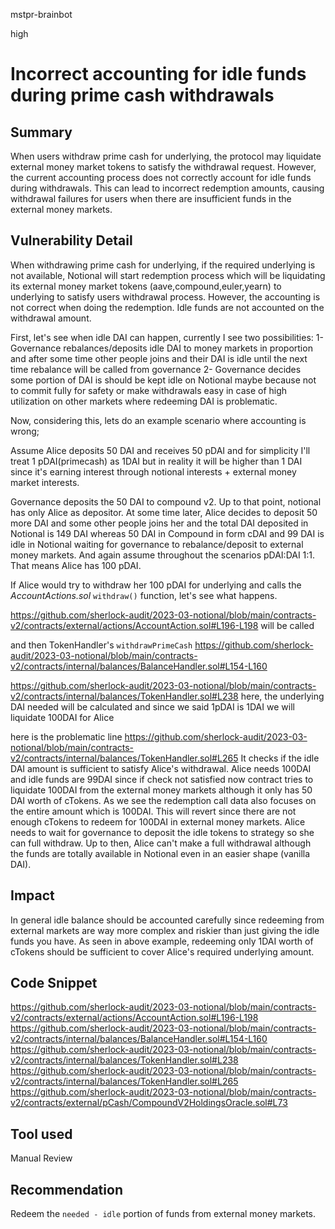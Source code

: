 mstpr-brainbot

high

# Incorrect accounting for idle funds during prime cash withdrawals

## Summary
When users withdraw prime cash for underlying, the protocol may liquidate external money market tokens to satisfy the withdrawal request. However, the current accounting process does not correctly account for idle funds during withdrawals. This can lead to incorrect redemption amounts, causing withdrawal failures for users when there are insufficient funds in the external money markets.
## Vulnerability Detail
When withdrawing prime cash for underlying, if the required underlying is not available, Notional will start redemption process which will be liquidating its external money market tokens (aave,compound,euler,yearn) to underlying to satisfy users withdrawal process. However, the accounting is not correct when doing the redemption. Idle funds are not accounted on the withdrawal amount. 

First, let's see when idle DAI can happen, currently I see two possibilities:
1- Governance rebalances/deposits idle DAI to money markets in proportion and after some time other people joins and their DAI is idle until the next time rebalance will be called from governance
2- Governance decides some portion of DAI is should be kept idle on Notional maybe because not to commit fully for safety or make withdrawals easy in case of high utilization on other markets where redeeming DAI is problematic.

Now, considering this, lets do an example scenario where accounting is wrong;

Assume Alice deposits 50 DAI and receives 50 pDAI and for simplicity I'll treat 1 pDAI(primecash) as 1DAI but in reality it will be higher than 1 DAI since it's earning interest through notional interests + external money market interests. 

Governance deposits the 50 DAI to compound v2. Up to that point, notional has only Alice as depositor. At some time later, Alice decides to deposit 50 more DAI and some other people joins her and the total DAI deposited in Notional is 149 DAI whereas 50 DAI in Compound in form cDAI and 99 DAI is idle in Notional waiting for governance to rebalance/deposit to external money markets. And again assume throughout the scenarios pDAI:DAI 1:1. That means Alice has 100 pDAI.

If Alice would try to withdraw her 100 pDAI for underlying and calls the _AccountActions.sol_ `withdraw()` function, let's see what happens. 

https://github.com/sherlock-audit/2023-03-notional/blob/main/contracts-v2/contracts/external/actions/AccountAction.sol#L196-L198
will be called

and then TokenHandler's `withdrawPrimeCash`
https://github.com/sherlock-audit/2023-03-notional/blob/main/contracts-v2/contracts/internal/balances/BalanceHandler.sol#L154-L160

https://github.com/sherlock-audit/2023-03-notional/blob/main/contracts-v2/contracts/internal/balances/TokenHandler.sol#L238
here, the underlying DAI needed will be calculated and since we said 1pDAI is 1DAI we will liquidate 100DAI for Alice

here is the problematic line 
https://github.com/sherlock-audit/2023-03-notional/blob/main/contracts-v2/contracts/internal/balances/TokenHandler.sol#L265
It checks if the idle DAI amount is sufficient to satisfy Alice's withdrawal. Alice needs 100DAI and idle funds are 99DAI since if check not satisfied now contract tries to liquidate 100DAI from the external money markets although it only has 50 DAI worth of cTokens. As we see the redemption call data also focuses on the entire amount which is 100DAI. This will revert since there are not enough cTokens to redeem for 100DAI in external money markets. Alice needs to wait for governance to deposit the idle tokens to strategy so she can full withdraw. Up to then, Alice can't make a full withdrawal although the funds are totally available in Notional even in an easier shape (vanilla DAI).



 
## Impact
In general idle balance should be accounted carefully since redeeming from external markets are way more complex and riskier than just giving the idle funds you have. As seen in above example, redeeming only 1DAI worth of cTokens should be sufficient to cover Alice's required underlying amount.
## Code Snippet
https://github.com/sherlock-audit/2023-03-notional/blob/main/contracts-v2/contracts/external/actions/AccountAction.sol#L196-L198
https://github.com/sherlock-audit/2023-03-notional/blob/main/contracts-v2/contracts/internal/balances/BalanceHandler.sol#L154-L160
https://github.com/sherlock-audit/2023-03-notional/blob/main/contracts-v2/contracts/internal/balances/TokenHandler.sol#L238
https://github.com/sherlock-audit/2023-03-notional/blob/main/contracts-v2/contracts/internal/balances/TokenHandler.sol#L265
https://github.com/sherlock-audit/2023-03-notional/blob/main/contracts-v2/contracts/external/pCash/CompoundV2HoldingsOracle.sol#L73
## Tool used

Manual Review

## Recommendation
Redeem the `needed - idle` portion of funds from external money markets.